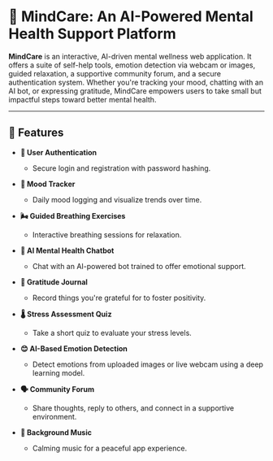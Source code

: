 # 🧠 MindCare: An AI-Powered Mental Health Support Platform

**MindCare** is an interactive, AI-driven mental wellness web application. It offers a suite of self-help tools, emotion detection via webcam or images, guided relaxation, a supportive community forum, and a secure authentication system. Whether you're tracking your mood, chatting with an AI bot, or expressing gratitude, MindCare empowers users to take small but impactful steps toward better mental health.

---

## 🌟 Features

- **🔐 User Authentication**
  - Secure login and registration with password hashing.
  
- **🌈 Mood Tracker**
  - Daily mood logging and visualize trends over time.

- **🌬️ Guided Breathing Exercises**
  - Interactive breathing sessions for relaxation.

- **🤖 AI Mental Health Chatbot**
  - Chat with an AI-powered bot trained to offer emotional support.

- **🌻 Gratitude Journal**
  - Record things you're grateful for to foster positivity.

- **🌡️ Stress Assessment Quiz**
  - Take a short quiz to evaluate your stress levels.

- **😊 AI-Based Emotion Detection**
  - Detect emotions from uploaded images or live webcam using a deep learning model.

- **🗣️ Community Forum**
  - Share thoughts, reply to others, and connect in a supportive environment.

- **🎵 Background Music**
  - Calming music for a peaceful app experience.

